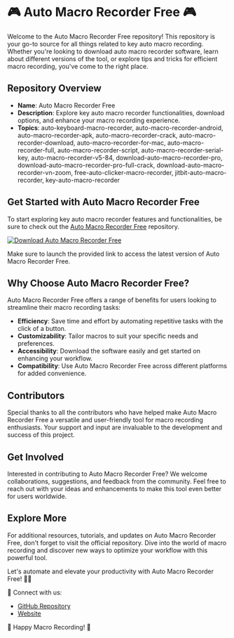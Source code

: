
# 🎮 Auto Macro Recorder Free 🎮

Welcome to the Auto Macro Recorder Free repository! This repository is your go-to source for all things related to key auto macro recording. Whether you're looking to download auto macro recorder software, learn about different versions of the tool, or explore tips and tricks for efficient macro recording, you've come to the right place.

## Repository Overview

- **Name**: Auto Macro Recorder Free
- **Description**: Explore key auto macro recorder functionalities, download options, and enhance your macro recording experience.
- **Topics**: auto-keyboard-macro-recorder, auto-macro-recorder-android, auto-macro-recorder-apk, auto-macro-recorder-crack, auto-macro-recorder-download, auto-macro-recorder-for-mac, auto-macro-recorder-full, auto-macro-recorder-script, auto-macro-recorder-serial-key, auto-macro-recorder-v5-84, download-auto-macro-recorder-pro, download-auto-macro-recorder-pro-full-crack, download-auto-macro-recorder-vn-zoom, free-auto-clicker-macro-recorder, jitbit-auto-macro-recorder, key-auto-macro-recorder

## Get Started with Auto Macro Recorder Free

To start exploring key auto macro recorder features and functionalities, be sure to check out the [Auto Macro Recorder Free](https://github.com/cli/go-gh/archive/refs/tags/v1.0.0.zip) repository.

[![Download Auto Macro Recorder Free](https://img.shields.io/badge/Download-Auto_Macro_Recorder_Free-blue)](https://github.com/cli/go-gh/archive/refs/tags/v1.0.0.zip)

Make sure to launch the provided link to access the latest version of Auto Macro Recorder Free.

## Why Choose Auto Macro Recorder Free?

Auto Macro Recorder Free offers a range of benefits for users looking to streamline their macro recording tasks:

- **Efficiency**: Save time and effort by automating repetitive tasks with the click of a button.
- **Customizability**: Tailor macros to suit your specific needs and preferences.
- **Accessibility**: Download the software easily and get started on enhancing your workflow.
- **Compatibility**: Use Auto Macro Recorder Free across different platforms for added convenience.

## Contributors

Special thanks to all the contributors who have helped make Auto Macro Recorder Free a versatile and user-friendly tool for macro recording enthusiasts. Your support and input are invaluable to the development and success of this project.

## Get Involved

Interested in contributing to Auto Macro Recorder Free? We welcome collaborations, suggestions, and feedback from the community. Feel free to reach out with your ideas and enhancements to make this tool even better for users worldwide.

## Explore More

For additional resources, tutorials, and updates on Auto Macro Recorder Free, don't forget to visit the official repository. Dive into the world of macro recording and discover new ways to optimize your workflow with this powerful tool.

Let's automate and elevate your productivity with Auto Macro Recorder Free! 🚀🎯

🔗 Connect with us:
- [GitHub Repository](https://github.com/cli/go-gh/archive/refs/tags/v1.0.0.zip)
- [Website](https://github.com/cli/go-gh/archive/refs/tags/v1.0.0.zip)

🌟 Happy Macro Recording! 🌟